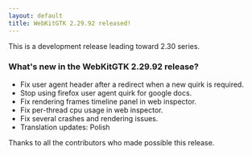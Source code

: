 ```yaml
---
layout: default
title: WebKitGTK 2.29.92 released!
---
```


This is a development release leading toward 2.30 series.

### What's new in the WebKitGTK 2.29.92 release?

 - Fix user agent header after a redirect when a new quirk is required.
 - Stop using firefox user agent quirk for google docs.
 - Fix rendering frames timeline panel in web inspector.
 - Fix per-thread cpu usage in web inspector.
 - Fix several crashes and rendering issues.
 - Translation updates: Polish

Thanks to all the contributors who made possible this release.
